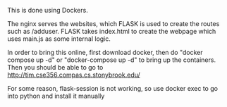 This is done using Dockers.

The nginx serves the websites, which FLASK is used to create the routes such as /adduser. FLASK takes index.html to create the webpage which uses main.js as some internal logic.

In order to bring this online, first download docker, then do "docker compose up -d" or "docker-compose up -d" to bring up the containers.
Then you should be able to go to http://tim.cse356.compas.cs.stonybrook.edu/

For some reason, flask-session is not working, so use docker exec to go into python and install it manually